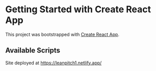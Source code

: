 # Getting Started with Create React App

This project was bootstrapped with [Create React App](https://github.com/facebook/create-react-app).

## Available Scripts

Site deployed at https://leanpitch1.netlify.app/
